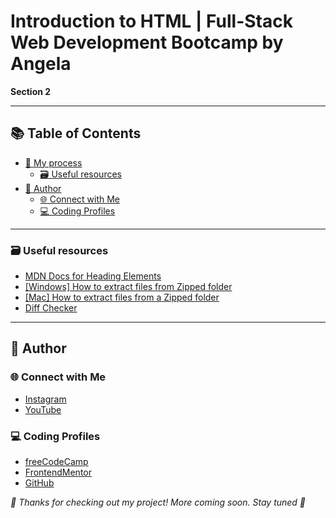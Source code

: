 # Introduction to HTML | Full-Stack Web Development Bootcamp by Angela

**Section 2**

---

## 📚 Table of Contents
- [🧠 My process](#-my-process)
  - [🗃️ Useful resources](#️-useful-resources)
- [👤 Author](#-author)
  - [🌐 Connect with Me](#-connect-with-me)
  - [💻 Coding Profiles](#-coding-profiles)

---

### 🗃️ Useful resources

 - [MDN Docs for Heading Elements](https://developer.mozilla.org/en-US/docs/Web/HTML/Reference/Elements/Heading_Elements)
 - [[Windows] How to extract files from Zipped folder](https://pureinfotech.com/extract-zip-file-windows-11-10/)
 - [[Mac] How to extract files from a Zipped folder](https://support.apple.com/en-gb/guide/mac-help/mchlp2528/mac)
 - [Diff Checker](https://www.diffchecker.com/)

---

## 👤 Author

### 🌐 Connect with Me

 - [Instagram](https://www.instagram.com/DalaScript)
 - [YouTube](https://www.youtube.com/@DalaScript)

### 💻 Coding Profiles

 - [freeCodeCamp](https://www.freecodecamp.org/DalaScript)
 - [FrontendMentor](https://www.frontendmentor.io/profile/DalaScript)
 - [GitHub](https://github.com/DalaScript)

*🙌 Thanks for checking out my project! More coming soon. Stay tuned 🚀*
